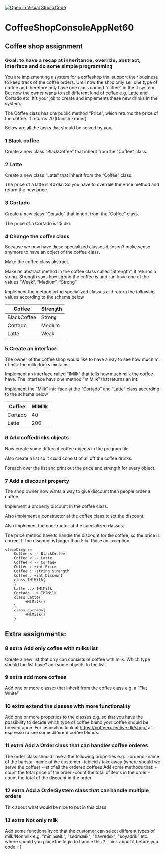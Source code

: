 [![Open in Visual Studio Code](https://classroom.github.com/assets/open-in-vscode-c66648af7eb3fe8bc4f294546bfd86ef473780cde1dea487d3c4ff354943c9ae.svg)](https://classroom.github.com/online_ide?assignment_repo_id=8410682&assignment_repo_type=AssignmentRepo)
# CoffeeShopConsoleAppNet60
## Coffee shop assignment 
### Goal: to have a recap at inheritance, override, abstract, interface and do some simple programming  

You are implementing a system for a coffeshop that support their business to keep track of the coffee orders. Until now the shop only sell one type of coffee and therefore only have one class named “coffee” in the It system. But now the owner wants to sell different kind of coffee e.g. Latte and Cortado etc. It’s your job to create and implements these new drinks in the system. 

The Coffee class has one public method “Price”, which returns the price of the coffee. It returns 20 (Danish kroner) 

Below are all the tasks that should be solved by you. 

### 1 Black coffee  
Create a new class “BlackCoffee” that inherit from the “Coffee” class. 

### 2 Latte 
Create a new class “Latte” that inherit from the “Coffee” class. 

The price of a latte is 40 dkr. So you have to override the Price method and return the new price. 

### 3 Cortado 
Create a new class “Cortado” that inherit from the “Coffee” class. 

The price of a Cortado is 25 dkr.  

### 4 Change the coffee class  

Because we now have these specialized classes it dosen’t make sense anymore to have an object of the coffee class.  

Make the coffee class abstract. 

Make an abstract method in the coffee class called “Strength”, it returns a string. Strength says how strong the coffee is and can have one of the values “Weak”, “Medium”, “Strong” 

Implement the method in the specialized classes and return the following values according to the schema below 

Coffee | Strength
------ | -------
BlackCoffee | Strong
Cortado | Medium
Latte | Weak

### 5 Create an interface 
The owner of the coffee shop would like to have a way to see how much ml of milk the milk drinks contains. 

Implement an interface called “IMilk” that tells how much milk the coffee have. The interface have one method “mlMilk” that returns an int.  

Implement the “Milk” interface at the “Cortado” and “Latte” class according to the schema below 

Coffee | MlMilk
------ | -------
Cortado | 40
Latte | 200

### 6 Add coffedrinks objects  
Now create some different coffee objects in the program file

Also create a list so it could consist of all off the coffee drinks. 

Foreach over the list and print out the price and strength for every object. 

### 7 Add a discount property 
The shop owner now wants a way to give discount then people order a coffee.  

Implement a property discount in the coffee class.  

Also implement a constructor at the coffee class to set the discount. 

Also implement the constructor at the specialized classes. 

The price method have to handle the discount for the coffee, so the price is correct 
If the discount is bigger than 5 kr. Raise an exception 


```mermaid
classDiagram
    Coffee <|-- BlackCoffee
    Coffee <|-- Latte
    Coffee <|-- Cortado
    Coffee : +int Price
    Coffee : +string Strength
    Coffee : +int Discount
    class IMlMilk{
    }
    Latte ..> IMlMilk
    Cortado ..> IMlMilk
    class Latte{
         +MlMilk()
    }
    class Cortado{
         +MlMilk()
    }
```

## Extra assignments:

### 8 extra Add only coffee with milks list  
Create a new list that only can consists of coffee with milk.  Which type should the list have? add some objects to the list. 

### 9 extra add more coffees 
Add one or more classes that inherit from the coffee class e.g. a “Flat White” 

### 10 extra extend the classes with more functionality 
Add one or more properties to the classes e.g. so that you have the possibility to decide which type of coffee blend your coffee should be brewed upon. For inspiration look at https://coffeecollective.dk/shop/ at espresso to see some different coffee blends. 

### 11 extra Add a Order class that can handles coffee orderes
The order class should have a the following properties e.g.:
-orderid
-name of the barista
-name of the customer
-tableid / take away (where should we serve the coffee) 
-list of all the ordered coffees
Add some methods that:
-count the total price of the order
-count the total of items in the order
-count the total of the discount in the order

### 12 extra Add a OrderSystem class that can handle multiple orders
Thik about what would be nice to put in this class

### 13 extra Not only milk
Add some functionality so that the customer can select different types of milk/Nonmilk e.g. "minimælk", "sødmælk", "havredrik", "soyadrik" etc. 
where should you place the logic to handle this ?- think about it before you code :-)


